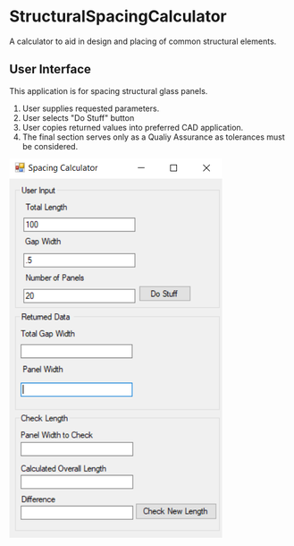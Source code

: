 # StructuralSpacingCalculator
A calculator to aid in design and placing of common structural elements.

## User Interface

This application is for spacing structural glass panels. 

1. User supplies requested parameters.
2. User selects "Do Stuff" button
3. User copies returned values into preferred CAD application.
4. The final section serves only as a Qualiy Assurance as tolerances must be considered. 

![alt text](https://github.com/FrostyDesigner/StructuralSpacingCalculator/blob/master/SpacingCalculator1.png)
